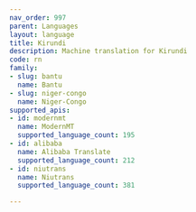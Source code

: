 ```yaml
---
nav_order: 997
parent: Languages
layout: language
title: Kirundi
description: Machine translation for Kirundi
code: rn
family:
- slug: bantu
  name: Bantu
- slug: niger-congo
  name: Niger-Congo
supported_apis:
- id: modernmt
  name: ModernMT
  supported_language_count: 195
- id: alibaba
  name: Alibaba Translate
  supported_language_count: 212
- id: niutrans
  name: Niutrans
  supported_language_count: 381

---
```


